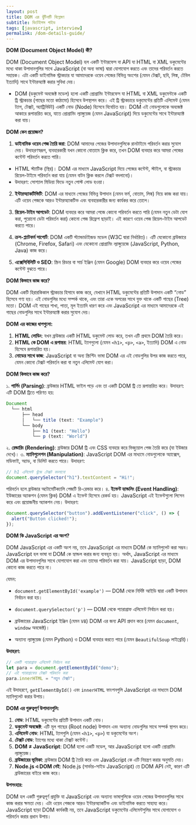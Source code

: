 ```yaml
---
layout: post
title: DOM এর খুঁটিনাটি বিশ্লেষণ
subtitle: ডিটেইলস গাইড
tags: [javascript, interview]
permalink: /dom-details-guide/
---
```


**DOM (Document Object Model) কী?**

DOM (Document Object Model) হল একটি ইন্টারফেস বা API যা HTML বা XML ডকুমেন্টের মধ্যে থাকা উপাদানগুলির সাথে JavaScript (বা অন্য ভাষা) দ্বারা যোগাযোগ করতে এবং তাদের পরিবর্তন করতে সহায়ক। এটা একটি ডাইনামিক স্ট্রাকচার যা আমাদেরকে ওয়েব পেজের বিভিন্ন অংশের (যেমন টেক্সট, ছবি, লিঙ্ক, টেবিল ইত্যাদি) সাথে ইন্টারঅ্যাক্ট করার সুবিধা দেয়।

- DOM (ডকুমেন্ট অবজেক্ট মডেল) হলো একটি প্রোগ্রামিং ইন্টারফেস যা HTML বা XML ডকুমেন্টকে একটি ট্রি স্ট্রাকচার (গাছের মতো কাঠামো) হিসেবে উপস্থাপন করে। এই ট্রি স্ট্রাকচারে ডকুমেন্টের প্রতিটি এলিমেন্ট (যেমন ট্যাগ, টেক্সট, অ্যাট্রিবিউট) একটি নোড (Node) হিসেবে বিবেচিত হয়। DOM এই নোডগুলোকে অবজেক্ট আকারে রূপান্তরিত করে, যাতে প্রোগ্রামিং ল্যাঙ্গুয়েজ (যেমন JavaScript) দিয়ে ডকুমেন্টের সাথে ইন্টারঅ্যাক্ট করা যায়।

**DOM কেন প্রয়োজন?**

1. **ডাইনামিক ওয়েব পেজ তৈরি করা**: DOM আমাদের পেজের উপাদানগুলিকে রানটাইমে পরিবর্তন করার সুযোগ দেয়। উদাহরণস্বরূপ, ব্যবহারকারী যখন কোনো বোতামে ক্লিক করে, তখন DOM ব্যবহার করে আমরা পেজের কন্টেন্ট পরিবর্তন করতে পারি।

- HTML স্ট্যাটিক (স্থির)। DOM এর মাধ্যমে JavaScript দিয়ে পেজের কন্টেন্ট, স্টাইল, বা স্ট্রাকচার রিয়েল-টাইমে পরিবর্তন করা যায় (যেমন বাটন ক্লিক করলে টেক্সট বদলানো)।
- উদাহরণ: সোশ্যাল মিডিয়া ফিডে নতুন পোস্ট লোড হওয়া।

2. **ইন্টারঅ্যাকটিভিটি**: DOM এর মাধ্যমে পেজের বিভিন্ন উপাদান (যেমন ফর্ম, বোতাম, লিঙ্ক) নিয়ে কাজ করা যায়। এটি ওয়েব পেজকে আরও ইন্টারঅ্যাকটিভ এবং ব্যবহারকারীর জন্য কার্যকর করে তোলে।

3. **রিয়েল-টাইম আপডেট**: DOM ব্যবহার করে আমরা পেজে কোনো পরিবর্তন করতে পারি (যেমন নতুন ডেটা যোগ করা, পুরোনো ডেটা পরিবর্তন করা) কোনো পেজ রিফ্রেশ ছাড়াই। এই কারণে ওয়েব পেজ রিয়েল-টাইম আপডেট করতে পারে।

4. **ক্রস-প্ল্যাটফর্ম সাপোর্ট**: DOM একটি স্ট্যান্ডার্ডাইজড মডেল (W3C দ্বারা নির্ধারিত)। এটি যেকোনো ব্রাউজারে (Chrome, Firefox, Safari) এবং যেকোনো প্রোগ্রামিং ল্যাঙ্গুয়েজে (JavaScript, Python, Java) কাজ করে।

5. **এক্সেসিবিলিটি ও SEO**:
   স্ক্রিন রিডার বা সার্চ ইঞ্জিন (যেমন Google) DOM ব্যবহার করে ওয়েব পেজের কন্টেন্ট বুঝতে পারে।

**DOM কিভাবে কাজ করে?**

DOM একটি হিরারকিকাল স্ট্রাকচার হিসাবে কাজ করে, যেখানে HTML ডকুমেন্টের প্রতিটি উপাদান একটি “নোড” হিসেবে গণ্য হয়। এই নোডগুলির মধ্যে সম্পর্ক থাকে, এবং তারা একে অপরের সাথে যুক্ত থাকে একটি গাছের (Tree) মতো। DOM এই গাছের শাখা, পাতা, মূল ইত্যাদি ধারণ করে এবং JavaScript এর মাধ্যমে আমাদেরকে এই গাছের নোডগুলির সাথে ইন্টারঅ্যাক্ট করার সুযোগ দেয়।

**DOM এর কাজের ধাপগুলো:**

1. **HTML লোডিং**: যখন ব্রাউজার একটি HTML ডকুমেন্ট লোড করে, তখন এটি প্রথমে DOM তৈরি করে।
2. **HTML কে DOM এ রূপান্তর**: HTML ট্যাগগুলো (যেমন `<h1>`, `<p>`, `<a>`, ইত্যাদি) DOM এ নোড হিসেবে রূপান্তরিত হয়।
3. **নোডের সাথে কাজ**: JavaScript বা অন্য স্ক্রিপ্টিং ভাষা DOM এর এই নোডগুলির উপর কাজ করতে পারে, যেমন কোনো টেক্সট পরিবর্তন করা বা নতুন এলিমেন্ট যোগ করা।

**DOM কিভাবে কাজ করে?**

১. **পার্সিং (Parsing)**:
ব্রাউজার HTML ফাইল পড়ে এবং তা একটি DOM ট্রি তে রূপান্তরিত করে।
উদাহরণ:
এটি DOM ট্রিতে পরিণত হয়:

```javascript
Document
  └── html
      ├── head
      │   └── title (text: "Example")
      └── body
          ├── h1 (text: "Hello")
          └── p (text: "World")
```

২. **রেন্ডারিং (Rendering)**:
ব্রাউজার DOM ট্রি এবং CSS ব্যবহার করে ভিজ্যুয়াল পেজ তৈরি করে (যা ইউজার দেখে)।
৩. **ম্যানিপুলেশন (Manipulation)**:
JavaScript DOM এর মাধ্যমে নোডগুলোকে অ্যাক্সেস, মডিফাই, অ্যাড, বা ডিলিট করতে পারে।
উদাহরণ:

```javascript
// h1 এলিমেন্ট খুঁজে টেক্সট বদলানো
document.querySelector("h1").textContent = "Hi!";
```

পরিবর্তন হলে ব্রাউজার অটোমেটিক্যালি পেজটি রি-রেন্ডার করে।
৪. **ইভেন্ট হ্যান্ডলিং (Event Handling)**:
ইউজারের অ্যাকশন (যেমন ক্লিক) DOM এ ইভেন্ট হিসেবে রেকর্ড হয়।
JavaScript এই ইভেন্টগুলো লিসেন করে এবং প্রয়োজনীয় অ্যাকশন নেয়।
উদাহরণ:

```javascript
document.querySelector("button").addEventListener("click", () => {
  alert("Button clicked!");
});
```

**DOM কি JavaScript এর অংশ?**

DOM JavaScript এর একটি অংশ নয়, তবে JavaScript এর মাধ্যমে DOM কে ম্যানিপুলেট করা সম্ভব। JavaScript হল ভাষা যা DOM কে হ্যান্ডল করার জন্য ব্যবহৃত হয়। অর্থাৎ, JavaScript এর মাধ্যমে DOM এর উপাদানগুলির সাথে যোগাযোগ করা এবং তাদের পরিবর্তন করা যায়। JavaScript ছাড়া, DOM কোনো কাজ করতে পারে না।

যেমন:

- `document.getElementById('example')` — DOM থেকে নির্দিষ্ট আইডি দ্বারা একটি উপাদান নির্বাচন করা হয়।
- `document.querySelector('p')` — DOM থেকে প্যারাগ্রাফ এলিমেন্ট নির্বাচন করা হয়।

- ব্রাউজারের JavaScript ইঞ্জিন (যেমন `V8`) DOM এর জন্য API প্রদান করে (যেমন `document`, `window` অবজেক্ট)।
- অন্যান্য ল্যাঙ্গুয়েজ (যেমন Python) ও DOM ব্যবহার করতে পারে (যেমন `BeautifulSoup` লাইব্রেরি)।

**উদাহরণ:**

```javascript
// একটি প্যারাগ্রাফ এলিমেন্ট নির্বাচন করা
let para = document.getElementById("demo");
// এই প্যারাগ্রাফের টেক্সট পরিবর্তন করা
para.innerHTML = "নতুন টেক্সট";
```

এই উদাহরণে, `getElementById()` এবং `innerHTML` ফাংশনগুলি JavaScript এর মাধ্যমে DOM ম্যানিপুলেট করার উপায়।

**DOM এর গুরুত্বপূর্ণ উপাদানগুলি:**

1. **নোড**: HTML ডকুমেন্টের প্রতিটি উপাদান একটি নোড।
2. **ডকুমেন্ট অবজেক্ট**: এটি মূল গাছের (Root node) উপাদান এবং অন্যান্য নোডগুলির সাথে সম্পর্ক স্থাপন করে।
3. **এলিমেন্ট নোড**: HTML ট্যাগগুলি (যেমন `<h1>`, `<p>`) যা ডকুমেন্টের অংশ।
4. **টেক্সট নোড**: ট্যাগের মধ্যে থাকা টেক্সট কন্টেন্ট।
5. **DOM ≠ JavaScript**: DOM হলো একটি মডেল, আর JavaScript হলো একটি প্রোগ্রামিং ল্যাঙ্গুয়েজ।
6. **ব্রাউজারের ভূমিকা**: ব্রাউজার DOM ট্রি তৈরি করে এবং JavaScript কে এটি নিয়ন্ত্রণ করার অনুমতি দেয়।
7. **Node.js এ DOM নেই**: Node.js (সার্ভার-সাইড JavaScript) তে DOM API নেই, কারণ এটি ব্রাউজারের বাইরে কাজ করে।

**উপসংহার:**

DOM হল একটি গুরুত্বপূর্ণ প্রযুক্তি যা JavaScript এবং অন্যান্য ভাষাগুলিকে ওয়েব পেজের উপাদানগুলির সাথে কাজ করার ক্ষমতা দেয়। এটা ওয়েব পেজকে আরও ইন্টারঅ্যাকটিভ এবং ডাইনামিক করতে সাহায্য করে। JavaScript ছাড়া DOM কার্যকরী নয়, তবে JavaScript ডকুমেন্টের এলিমেন্টগুলির সাথে যোগাযোগ ও পরিবর্তন করার প্রধান উপায়।
